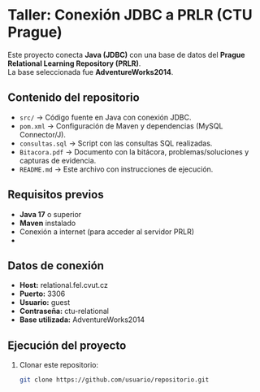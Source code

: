 # Taller: Conexión JDBC a PRLR (CTU Prague)
Este proyecto conecta **Java (JDBC)** con una base de datos del **Prague Relational Learning Repository (PRLR)**.  
La base seleccionada fue **AdventureWorks2014**.

## Contenido del repositorio
- `src/` → Código fuente en Java con conexión JDBC.  
- `pom.xml` → Configuración de Maven y dependencias (MySQL Connector/J).  
- `consultas.sql` → Script con las consultas SQL realizadas.  
- `Bitacora.pdf` → Documento con la bitácora, problemas/soluciones y capturas de evidencia.  
- `README.md` → Este archivo con instrucciones de ejecución.  

## Requisitos previos
- **Java 17** o superior  
- **Maven** instalado  
- Conexión a internet (para acceder al servidor PRLR)
- 
## Datos de conexión
- **Host:** relational.fel.cvut.cz  
- **Puerto:** 3306  
- **Usuario:** guest  
- **Contraseña:** ctu-relational  
- **Base utilizada:** AdventureWorks2014  

## Ejecución del proyecto
1. Clonar este repositorio:  
   ```bash
   git clone https://github.com/usuario/repositorio.git
